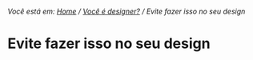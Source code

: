 ###### Você está em: [Home](/README.md) / [Você é designer?](/docs/chapter-2/) / Evite fazer isso no seu design

# Evite fazer isso no seu design